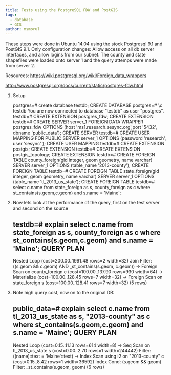 ```yaml
---
title: Tests using the PostgreSQL FDW and PostGIS
tags:
  - database
  - GIS
author: msmorul
---
```


These steps were done in Ubuntu 14.04 using the stock Postgresql 9.1
and PostGIS 9.1. Only configuration changes: Allow access on all db
server interfaces, and allow logins from our subnet. The county and
state shapefiles were loaded onto server 1 and the query attemps were
made from server 2.

Resources: https://wiki.postgresql.org/wiki/Foreign_data_wrappers

http://www.postgresql.org/docs/current/static/postgres-fdw.html

1. Setup

    postgres=# create database testdb;
    CREATE DATABASE
    postgres=# \c testdb
    You are now connected to database "testdb" as user "postgres".
    testdb=# CREATE EXTENSION postgres_fdw;
    CREATE EXTENSION
    testdb=# CREATE SERVER server_1 FOREIGN DATA WRAPPER postgres_fdw OPTIONS (host 'ms1.research.sesync.org',port '5432', dbname 'public_data');
    CREATE SERVER
    testdb=# CREATE USER MAPPING FOR PUBLIC SERVER server_1 OPTIONS (password 'research', user 'sesync' );
    CREATE USER MAPPING
    testdb=# CREATE EXTENSION postgis;
    CREATE EXTENSION
    testdb=# CREATE EXTENSION postgis_topology;
    CREATE EXTENSION
    testdb=# CREATE FOREIGN TABLE county_foreign(gid integer, geom geometry, name varchar) SERVER server_1 OPTIONS (table_name '2013-county');
    CREATE FOREIGN TABLE
    testdb=# CREATE FOREIGN TABLE state_foreign(gid integer, geom geometry, name varchar) SERVER server_1 OPTIONS (table_name 'tl_2013_us_state');
    CREATE FOREIGN TABLE
    testdb=# select c.name from state_foreign as s, county_foreign as c where st_contains(s.geom,c.geom) and s.name = 'Maine';

2. Now lets look at the performance of the query, first on the test server and second on the source

    testdb=# explain select c.name from state_foreign as s, county_foreign as c where st_contains(s.geom,c.geom) and s.name = 'Maine';
                                     QUERY PLAN                                     
    ------------------------------------------------------------------------------------
     Nested Loop  (cost=200.00..1991.48 rows=2 width=32)
       Join Filter: ((s.geom && c.geom) AND _st_contains(s.geom, c.geom))
       ->  Foreign Scan on county_foreign c  (cost=100.00..137.90 rows=930 width=64)
       ->  Materialize  (cost=100.00..128.45 rows=7 width=32)
             ->  Foreign Scan on state_foreign s  (cost=100.00..128.41 rows=7 width=32)
    (5 rows)

3. Note high query cost, now on to the original DB:

    public_data=# explain select c.name from tl_2013_us_state as s, "2013-county" as c where st_contains(s.geom,c.geom) and s.name = 'Maine';
                                       QUERY PLAN                                     
    ------------------------------------------------------------------------------------
     Nested Loop  (cost=0.15..11.13 rows=614 width=8)
       ->  Seq Scan on tl_2013_us_state s  (cost=0.00..2.70 rows=1 width=244442)
             Filter: ((name)::text = 'Maine'::text)
       ->  Index Scan using i2 on "2013-county" c  (cost=0.15..8.42 rows=1 width=36592)
             Index Cond: (s.geom && geom)
             Filter: _st_contains(s.geom, geom)
    (6 rows)


